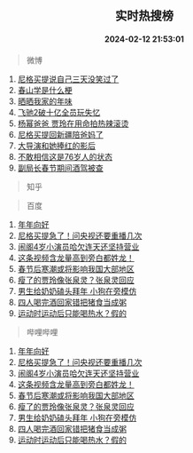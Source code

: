 <div align="center"><h2>实时热搜榜</h2><h4>2024-02-12 21:53:01</h4></div>

> 微博  

1. [尼格买提说自己三天没笑过了](https://s.weibo.com/weibo?q=%23%E5%B0%BC%E6%A0%BC%E4%B9%B0%E6%8F%90%E8%AF%B4%E8%87%AA%E5%B7%B1%E4%B8%89%E5%A4%A9%E6%B2%A1%E7%AC%91%E8%BF%87%E4%BA%86%23&t=31&band_rank=1&Refer=top)<br />
2. [春山学是什么梗](https://s.weibo.com/weibo?q=%23%E6%98%A5%E5%B1%B1%E5%AD%A6%E6%98%AF%E4%BB%80%E4%B9%88%E6%A2%97%23&t=31&band_rank=2&Refer=top)<br />
3. [晒晒我家的年味](https://s.weibo.com/weibo?q=%23%E6%99%92%E6%99%92%E6%88%91%E5%AE%B6%E7%9A%84%E5%B9%B4%E5%91%B3%23&t=31&band_rank=3&Refer=top)<br />
4. [飞驰2破十亿全员玩失忆](https://s.weibo.com/weibo?q=%23%E9%A3%9E%E9%A9%B02%E7%A0%B4%E5%8D%81%E4%BA%BF%E5%85%A8%E5%91%98%E7%8E%A9%E5%A4%B1%E5%BF%86%23&t=31&band_rank=4&Refer=top)<br />
5. [杨幂爸爸 贾玲在用命拍热辣滚烫](https://s.weibo.com/weibo?q=%E6%9D%A8%E5%B9%82%E7%88%B8%E7%88%B8%20%E8%B4%BE%E7%8E%B2%E5%9C%A8%E7%94%A8%E5%91%BD%E6%8B%8D%E7%83%AD%E8%BE%A3%E6%BB%9A%E7%83%AB&t=31&band_rank=5&Refer=top)<br />
6. [尼格买提回新疆陪爸妈了](https://s.weibo.com/weibo?q=%23%E5%B0%BC%E6%A0%BC%E4%B9%B0%E6%8F%90%E5%9B%9E%E6%96%B0%E7%96%86%E9%99%AA%E7%88%B8%E5%A6%88%E4%BA%86%23&t=31&band_rank=6&Refer=top)<br />
7. [大导演和她捧红的影后](https://s.weibo.com/weibo?q=%23%E5%A4%A7%E5%AF%BC%E6%BC%94%E5%92%8C%E5%A5%B9%E6%8D%A7%E7%BA%A2%E7%9A%84%E5%BD%B1%E5%90%8E%23&t=31&band_rank=7&Refer=top)<br />
8. [不敢相信这是76岁人的状态](https://s.weibo.com/weibo?q=%23%E4%B8%8D%E6%95%A2%E7%9B%B8%E4%BF%A1%E8%BF%99%E6%98%AF76%E5%B2%81%E4%BA%BA%E7%9A%84%E7%8A%B6%E6%80%81%23&t=31&band_rank=8&Refer=top)<br />
9. [副局长春节期间酒驾被查](https://s.weibo.com/weibo?q=%23%E5%89%AF%E5%B1%80%E9%95%BF%E6%98%A5%E8%8A%82%E6%9C%9F%E9%97%B4%E9%85%92%E9%A9%BE%E8%A2%AB%E6%9F%A5%23&t=31&band_rank=9&Refer=top)<br />

> 知乎  


> 百度  

1. [年年向好](https://www.baidu.com/s?wd=%E5%B9%B4%E5%B9%B4%E5%90%91%E5%A5%BD&sa=fyb_news&rsv_dl=fyb_news)<br />
2. [尼格买提急了！问央视还要重播几次](https://www.baidu.com/s?wd=%E5%B0%BC%E6%A0%BC%E4%B9%B0%E6%8F%90%E6%80%A5%E4%BA%86%EF%BC%81%E9%97%AE%E5%A4%AE%E8%A7%86%E8%BF%98%E8%A6%81%E9%87%8D%E6%92%AD%E5%87%A0%E6%AC%A1&sa=fyb_news&rsv_dl=fyb_news)<br />
3. [闹阁4岁小演员哈欠连天还坚持营业](https://www.baidu.com/s?wd=%E9%97%B9%E9%98%814%E5%B2%81%E5%B0%8F%E6%BC%94%E5%91%98%E5%93%88%E6%AC%A0%E8%BF%9E%E5%A4%A9%E8%BF%98%E5%9D%9A%E6%8C%81%E8%90%A5%E4%B8%9A&sa=fyb_news&rsv_dl=fyb_news)<br />
4. [这条视频含龙量高到旁白都姓龙！](https://www.baidu.com/s?wd=%E8%BF%99%E6%9D%A1%E8%A7%86%E9%A2%91%E5%90%AB%E9%BE%99%E9%87%8F%E9%AB%98%E5%88%B0%E6%97%81%E7%99%BD%E9%83%BD%E5%A7%93%E9%BE%99%EF%BC%81&sa=fyb_news&rsv_dl=fyb_news)<br />
5. [春节后寒潮或将影响我国大部地区](https://www.baidu.com/s?wd=%E6%98%A5%E8%8A%82%E5%90%8E%E5%AF%92%E6%BD%AE%E6%88%96%E5%B0%86%E5%BD%B1%E5%93%8D%E6%88%91%E5%9B%BD%E5%A4%A7%E9%83%A8%E5%9C%B0%E5%8C%BA&sa=fyb_news&rsv_dl=fyb_news)<br />
6. [瘦了的贾玲像张泉灵？张泉灵回应](https://www.baidu.com/s?wd=%E7%98%A6%E4%BA%86%E7%9A%84%E8%B4%BE%E7%8E%B2%E5%83%8F%E5%BC%A0%E6%B3%89%E7%81%B5%EF%BC%9F%E5%BC%A0%E6%B3%89%E7%81%B5%E5%9B%9E%E5%BA%94&sa=fyb_news&rsv_dl=fyb_news)<br />
7. [男生给奶奶磕头拜年 小狗在旁模仿](https://www.baidu.com/s?wd=%E7%94%B7%E7%94%9F%E7%BB%99%E5%A5%B6%E5%A5%B6%E7%A3%95%E5%A4%B4%E6%8B%9C%E5%B9%B4+%E5%B0%8F%E7%8B%97%E5%9C%A8%E6%97%81%E6%A8%A1%E4%BB%BF&sa=fyb_news&rsv_dl=fyb_news)<br />
8. [四人喝完酒回家错把猪食当成粥](https://www.baidu.com/s?wd=%E5%9B%9B%E4%BA%BA%E5%96%9D%E5%AE%8C%E9%85%92%E5%9B%9E%E5%AE%B6%E9%94%99%E6%8A%8A%E7%8C%AA%E9%A3%9F%E5%BD%93%E6%88%90%E7%B2%A5&sa=fyb_news&rsv_dl=fyb_news)<br />
9. [运动时运动后只能喝热水？假的](https://www.baidu.com/s?wd=%E8%BF%90%E5%8A%A8%E6%97%B6%E8%BF%90%E5%8A%A8%E5%90%8E%E5%8F%AA%E8%83%BD%E5%96%9D%E7%83%AD%E6%B0%B4%EF%BC%9F%E5%81%87%E7%9A%84&sa=fyb_news&rsv_dl=fyb_news)<br />

> 哔哩哔哩  

1. [年年向好](https://www.baidu.com/s?wd=%E5%B9%B4%E5%B9%B4%E5%90%91%E5%A5%BD&sa=fyb_news&rsv_dl=fyb_news)<br />
2. [尼格买提急了！问央视还要重播几次](https://www.baidu.com/s?wd=%E5%B0%BC%E6%A0%BC%E4%B9%B0%E6%8F%90%E6%80%A5%E4%BA%86%EF%BC%81%E9%97%AE%E5%A4%AE%E8%A7%86%E8%BF%98%E8%A6%81%E9%87%8D%E6%92%AD%E5%87%A0%E6%AC%A1&sa=fyb_news&rsv_dl=fyb_news)<br />
3. [闹阁4岁小演员哈欠连天还坚持营业](https://www.baidu.com/s?wd=%E9%97%B9%E9%98%814%E5%B2%81%E5%B0%8F%E6%BC%94%E5%91%98%E5%93%88%E6%AC%A0%E8%BF%9E%E5%A4%A9%E8%BF%98%E5%9D%9A%E6%8C%81%E8%90%A5%E4%B8%9A&sa=fyb_news&rsv_dl=fyb_news)<br />
4. [这条视频含龙量高到旁白都姓龙！](https://www.baidu.com/s?wd=%E8%BF%99%E6%9D%A1%E8%A7%86%E9%A2%91%E5%90%AB%E9%BE%99%E9%87%8F%E9%AB%98%E5%88%B0%E6%97%81%E7%99%BD%E9%83%BD%E5%A7%93%E9%BE%99%EF%BC%81&sa=fyb_news&rsv_dl=fyb_news)<br />
5. [春节后寒潮或将影响我国大部地区](https://www.baidu.com/s?wd=%E6%98%A5%E8%8A%82%E5%90%8E%E5%AF%92%E6%BD%AE%E6%88%96%E5%B0%86%E5%BD%B1%E5%93%8D%E6%88%91%E5%9B%BD%E5%A4%A7%E9%83%A8%E5%9C%B0%E5%8C%BA&sa=fyb_news&rsv_dl=fyb_news)<br />
6. [瘦了的贾玲像张泉灵？张泉灵回应](https://www.baidu.com/s?wd=%E7%98%A6%E4%BA%86%E7%9A%84%E8%B4%BE%E7%8E%B2%E5%83%8F%E5%BC%A0%E6%B3%89%E7%81%B5%EF%BC%9F%E5%BC%A0%E6%B3%89%E7%81%B5%E5%9B%9E%E5%BA%94&sa=fyb_news&rsv_dl=fyb_news)<br />
7. [男生给奶奶磕头拜年 小狗在旁模仿](https://www.baidu.com/s?wd=%E7%94%B7%E7%94%9F%E7%BB%99%E5%A5%B6%E5%A5%B6%E7%A3%95%E5%A4%B4%E6%8B%9C%E5%B9%B4+%E5%B0%8F%E7%8B%97%E5%9C%A8%E6%97%81%E6%A8%A1%E4%BB%BF&sa=fyb_news&rsv_dl=fyb_news)<br />
8. [四人喝完酒回家错把猪食当成粥](https://www.baidu.com/s?wd=%E5%9B%9B%E4%BA%BA%E5%96%9D%E5%AE%8C%E9%85%92%E5%9B%9E%E5%AE%B6%E9%94%99%E6%8A%8A%E7%8C%AA%E9%A3%9F%E5%BD%93%E6%88%90%E7%B2%A5&sa=fyb_news&rsv_dl=fyb_news)<br />
9. [运动时运动后只能喝热水？假的](https://www.baidu.com/s?wd=%E8%BF%90%E5%8A%A8%E6%97%B6%E8%BF%90%E5%8A%A8%E5%90%8E%E5%8F%AA%E8%83%BD%E5%96%9D%E7%83%AD%E6%B0%B4%EF%BC%9F%E5%81%87%E7%9A%84&sa=fyb_news&rsv_dl=fyb_news)<br />

